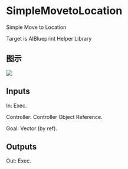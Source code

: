# SimpleMovetoLocation

Simple Move to Location

Target is AIBlueprint Helper Library

## 图示

![]($-20221218-17475350.png)

## Inputs

In: Exec.

Controller: Controller Object Reference.

Goal: Vector (by ref).  

## Outputs

Out: Exec.

